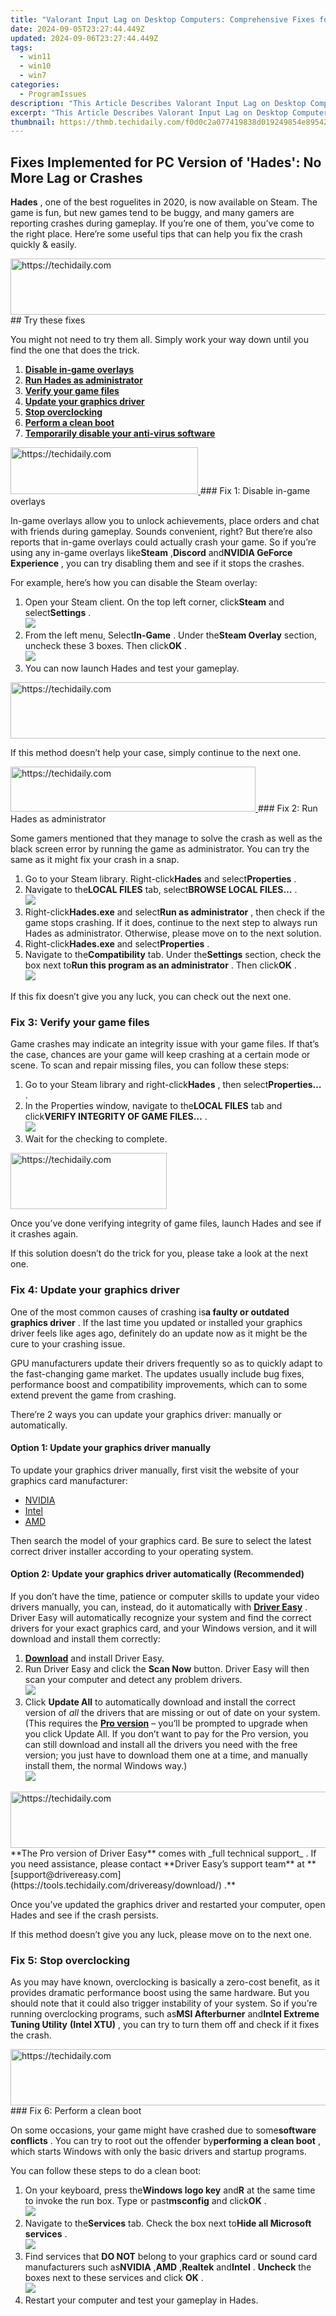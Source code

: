 ```yaml
---
title: "Valorant Input Lag on Desktop Computers: Comprehensive Fixes for Gamers 2N 2024"
date: 2024-09-05T23:27:44.449Z
updated: 2024-09-06T23:27:44.449Z
tags:
  - win11
  - win10
  - win7
categories:
  - ProgramIssues
description: "This Article Describes Valorant Input Lag on Desktop Computers: Comprehensive Fixes for Gamers 2N 2024"
excerpt: "This Article Describes Valorant Input Lag on Desktop Computers: Comprehensive Fixes for Gamers 2N 2024"
thumbnail: https://thmb.techidaily.com/f0d0c2a077419838d019249854e895427fabffcbae9e8b50e548bd608d26f443.PNG
---
```


## Fixes Implemented for PC Version of 'Hades': No More Lag or Crashes

**Hades** , one of the best roguelites in 2020, is now available on Steam. The game is fun, but new games tend to be buggy, and many gamers are reporting crashes during gameplay. If you’re one of them, you’ve come to the right place. Here’re some useful tips that can help you fix the crash quickly & easily.

<!-- affiliate ads begin -->
<a href="https://smilemakers.pxf.io/c/5597632/2123899/26106" target="_top" id="2123899">
  <img src="//a.impactradius-go.com/display-ad/26106-2123899" border="0" alt="https://techidaily.com" width="728" height="90"/>
</a>
<img height="0" width="0" src="https://smilemakers.pxf.io/i/5597632/2123899/26106" style="position:absolute;visibility:hidden;" border="0" />
<!-- affiliate ads end -->
## Try these fixes

 You might not need to try them all. Simply work your way down until you find the one that does the trick.

1. [**Disable in-game overlays**](https://tools.techidaily.com/drivereasy/download/)
2. [**Run Hades as administrator**](https://tools.techidaily.com/drivereasy/download/)
3. [**Verify your game files**](https://tools.techidaily.com/drivereasy/download/)
4. [**Update your graphics driver**](https://tools.techidaily.com/drivereasy/download/)
5. [**Stop overclocking**](https://tools.techidaily.com/drivereasy/download/)
6. [**Perform a clean boot**](https://tools.techidaily.com/drivereasy/download/)
7. **[Temporarily disable your anti-virus software](https://tools.techidaily.com/drivereasy/download/)**

<!-- affiliate ads begin -->
<a href="https://25home.pxf.io/c/5597632/2123475/16836" target="_top" id="2123475">
  <img src="//a.impactradius-go.com/display-ad/16836-2123475" border="0" alt="https://techidaily.com" width="300" height="75"/>
</a>
<img height="0" width="0" src="https://25home.pxf.io/i/5597632/2123475/16836" style="position:absolute;visibility:hidden;" border="0" />
<!-- affiliate ads end -->
### Fix 1: Disable in-game overlays

 In-game overlays allow you to unlock achievements, place orders and chat with friends during gameplay. Sounds convenient, right? But there’re also reports that in-game overlays could actually crash your game. So if you’re using any in-game overlays like**Steam** ,**Discord** and**NVIDIA GeForce Experience** , you can try disabling them and see if it stops the crashes.

For example, here’s how you can disable the Steam overlay:

1. Open your Steam client. On the top left corner, click**Steam** and select**Settings** .  
![](https://images.drivereasy.com/wp-content/uploads/2020/09/steam-disable-overlay.jpg)
2. From the left menu, Select**In-Game** . Under the**Steam Overlay** section, uncheck these 3 boxes. Then click**OK** .  
![](https://images.drivereasy.com/wp-content/uploads/2020/09/disabel-steam-overlay.jpg)
3. You can now launch Hades and test your gameplay.
<!-- affiliate ads begin -->
<a href="https://ephamedtechinc.pxf.io/c/5597632/2136625/26400" target="_top" id="2136625">
  <img src="//a.impactradius-go.com/display-ad/26400-2136625" border="0" alt="https://techidaily.com" width="728" height="90"/>
</a>
<img height="0" width="0" src="https://ephamedtechinc.pxf.io/i/5597632/2136625/26400" style="position:absolute;visibility:hidden;" border="0" />
<!-- affiliate ads end -->

 If this method doesn’t help your case, simply continue to the next one.

<!-- affiliate ads begin -->
<a href="https://aligracehair.sjv.io/c/5597632/2135373/19272" target="_top" id="2135373">
  <img src="//a.impactradius-go.com/display-ad/19272-2135373" border="0" alt="https://techidaily.com" width="392" height="72"/>
</a>
<img height="0" width="0" src="https://aligracehair.sjv.io/i/5597632/2135373/19272" style="position:absolute;visibility:hidden;" border="0" />
<!-- affiliate ads end -->
### Fix 2: Run Hades as administrator

 Some gamers mentioned that they manage to solve the crash as well as the black screen error by running the game as administrator. You can try the same as it might fix your crash in a snap.

1. Go to your Steam library. Right-click**Hades** and select**Properties** .
2. Navigate to the**LOCAL FILES** tab, select**BROWSE LOCAL FILES…** .  
![](https://images.drivereasy.com/wp-content/uploads/2020/09/steam-browse-local-files.jpg)
3. Right-click**Hades.exe** and select**Run as administrator** , then check if the game stops crashing. If it does, continue to the next step to always run Hades as administrator. Otherwise, please move on to the next solution.
4. Right-click**Hades.exe** and select**Properties** .
5. Navigate to the**Compatibility** tab. Under the**Settings** section, check the box next to**Run this program as an administrator** . Then click**OK** .  
![](https://images.drivereasy.com/wp-content/uploads/2020/09/run-as-administrator.jpg)

 If this fix doesn’t give you any luck, you can check out the next one.

### Fix 3: Verify your game files

 Game crashes may indicate an integrity issue with your game files. If that’s the case, chances are your game will keep crashing at a certain mode or scene. To scan and repair missing files, you can follow these steps:

1. Go to your Steam library and right-click**Hades** , then select**Properties…** .
2. In the Properties window, navigate to the**LOCAL FILES** tab and click**VERIFY INTEGRITY OF GAME FILES…** .  
![](https://images.drivereasy.com/wp-content/uploads/2020/09/steam-verify-game-files.jpg)
3. Wait for the checking to complete.
<!-- affiliate ads begin -->
<a href="https://bluettius.sjv.io/c/5597632/2139116/17108" target="_top" id="2139116">
  <img src="//a.impactradius-go.com/display-ad/17108-2139116" border="0" alt="https://techidaily.com" width="250" height="90"/>
</a>
<img height="0" width="0" src="https://bluettius.sjv.io/i/5597632/2139116/17108" style="position:absolute;visibility:hidden;" border="0" />
<!-- affiliate ads end -->

 Once you’ve done verifying integrity of game files, launch Hades and see if it crashes again.

 If this solution doesn’t do the trick for you, please take a look at the next one.

### Fix 4: Update your graphics driver

 One of the most common causes of crashing is**a faulty or outdated graphics driver** . If the last time you updated or installed your graphics driver feels like ages ago, definitely do an update now as it might be the cure to your crashing issue.

 GPU manufacturers update their drivers frequently so as to quickly adapt to the fast-changing game market. The updates usually include bug fixes, performance boost and compatibility improvements, which can to some extend prevent the game from crashing.

 There’re 2 ways you can update your graphics driver: manually or automatically.

#### Option 1: Update your graphics driver manually

 To update your graphics driver manually, first visit the website of your graphics card manufacturer:

* [NVIDIA](https://tools.techidaily.com/drivereasy/download/)
* [Intel](https://downloadcenter.intel.com/product/80939/Graphics)
* [AMD](https://www.amd.com/en/support)

 Then search the model of your graphics card. Be sure to select the latest correct driver installer according to your operating system.

#### Option 2: Update your graphics driver automatically (Recommended)

 If you don’t have the time, patience or computer skills to update your video drivers manually, you can, instead, do it automatically with [**Driver Easy**](https://tools.techidaily.com/drivereasy/download/) . Driver Easy will automatically recognize your system and find the correct drivers for your exact graphics card, and your Windows version, and it will download and install them correctly:

1. [**Download**](https://tools.techidaily.com/drivereasy/download/) and install Driver Easy.
2. Run Driver Easy and click the **Scan Now** button. Driver Easy will then scan your computer and detect any problem drivers.  
![](https://images.drivereasy.com/wp-content/uploads/2020/08/Scan-now.jpg)
3. Click **Update All** to automatically download and install the correct version of _all_ the drivers that are missing or out of date on your system. (This requires the **[Pro version](https://tools.techidaily.com/drivereasy/download/)**  – you’ll be prompted to upgrade when you click Update All. If you don’t want to pay for the Pro version, you can still download and install all the drivers you need with the free version; you just have to download them one at a time, and manually install them, the normal Windows way.)  
![](https://images.drivereasy.com/wp-content/uploads/2020/09/de-pro-update-all-rtx-3090.jpg)

<!-- affiliate ads begin -->
<a href="https://zebaoaffiliateprogram.pxf.io/c/5597632/2137972/21526" target="_top" id="2137972">
  <img src="//a.impactradius-go.com/display-ad/21526-2137972" border="0" alt="https://techidaily.com" width="728" height="90"/>
</a>
<img height="0" width="0" src="https://zebaoaffiliateprogram.pxf.io/i/5597632/2137972/21526" style="position:absolute;visibility:hidden;" border="0" />
<!-- affiliate ads end -->
**The Pro version of Driver Easy** comes with _full technical support_ . If you need assistance, please contact **Driver Easy’s support team** at **[support@drivereasy.com](https://tools.techidaily.com/drivereasy/download/) .**

 Once you’ve updated the graphics driver and restarted your computer, open Hades and see if the crash persists.

 If this method doesn’t give you any luck, please move on to the next one.

### Fix 5: Stop overclocking

 As you may have known, overclocking is basically a zero-cost benefit, as it provides dramatic performance boost using the same hardware. But you should note that it could also trigger instability of your system. So if you’re running overclocking programs, such as**MSI Afterburner** and**Intel Extreme Tuning Utility** **(Intel XTU)** , you can try to turn them off and check if it fixes the crash.

<!-- affiliate ads begin -->
<a href="https://ephamedtechinc.pxf.io/c/5597632/2137227/26400" target="_top" id="2137227">
  <img src="//a.impactradius-go.com/display-ad/26400-2137227" border="0" alt="https://techidaily.com" width="728" height="90"/>
</a>
<img height="0" width="0" src="https://ephamedtechinc.pxf.io/i/5597632/2137227/26400" style="position:absolute;visibility:hidden;" border="0" />
<!-- affiliate ads end -->
### Fix 6: Perform a clean boot

 On some occasions, your game might have crashed due to some**software conflicts** . You can try to root out the offender by**performing a clean boot** , which starts Windows with only the basic drivers and startup programs.

You can follow these steps to do a clean boot:

1. On your keyboard, press the**Windows logo key** and**R** at the same time to invoke the run box. Type or past**msconfig** and click**OK** .  
![](https://images.drivereasy.com/wp-content/uploads/2020/09/msconfig-1.png)
2. Navigate to the**Services** tab. Check the box next to**Hide all Microsoft services** .  
![](https://images.drivereasy.com/wp-content/uploads/2020/09/msconfig-hide-all-windows-services.jpg)
3. Find services that **DO NOT** belong to your graphics card or sound card manufacturers such as**NVIDIA** ,**AMD** ,**Realtek** and**Intel** . **Uncheck**  the boxes next to these services and click **OK** .  
![](https://images.drivereasy.com/wp-content/uploads/2020/09/msconfig-disable-services-except-gpu-audio.jpg)
4. Restart your computer and test your gameplay in Hades.
<!-- affiliate ads begin -->
<span id="1793213">
					<video width="864" height="1296" style="cursor:pointer"
           poster="//a.impactradius-go.com/display-clicktoplayimage/1793213.png"
           onclick="if(!this.playClicked){this.play();this.setAttribute('controls',true);this.playClicked=true;}">
	   <source src="//a.impactradius-go.com/display-ad/19135-1793213">
	   <img src="//a.impactradius-go.com/display-clicktoplayimage/1793213.png" style="border: none; height: 100%; width: 100%; object-fit: contain">
	</video>
	<div style="width:540px;text-align:center"><a href="javascript:window.open(decodeURIComponent('https%3A%2F%2Ftinyland.pxf.io%2Fc%2F5597632%2F1793213%2F19135'), '_blank');void(0);">Click here</a></div>
</span>
<img height="0" width="0" src="https://imp.pxf.io/i/5597632/1793213/19135" style="position:absolute;visibility:hidden;" border="0" />
<!-- affiliate ads end -->

 If the crash stops, you can root out the offender by repeating these steps and disable only half of the services.

If the crash reappears, please continue to the next solution.

<!-- affiliate ads begin -->
<span id="1982462">
					<video width="576" height="240" style="cursor:pointer"
           poster="//a.impactradius-go.com/display-clicktoplayimage/1982462.png"
           onclick="if(!this.playClicked){this.play();this.setAttribute('controls',true);this.playClicked=true;}">
	   <source src="//a.impactradius-go.com/display-ad/22993-1982462">
	   <img src="//a.impactradius-go.com/display-clicktoplayimage/1982462.png" style="border: none; height: 100%; width: 100%; object-fit: contain">
	</video>
	<div style="width:360px;text-align:center"><a href="javascript:window.open(decodeURIComponent('https%3A%2F%2Fhomestyler.sjv.io%2Fc%2F5597632%2F1982462%2F22993'), '_blank');void(0);">Click here</a></div>
</span>
<img height="0" width="0" src="https://imp.pxf.io/i/5597632/1982462/22993" style="position:absolute;visibility:hidden;" border="0" />
<!-- affiliate ads end -->
### Fix 7: Temporarily disable your anti-virus programs

 The crash with Hades could be triggered by your anti-virus software. This is actually pretty common with new games, as the virus library might not update as frequently as you’ve expected. You can therefore try to disable your anti-virus programs, such as**Windows Defender** ,**Window Security** ,**Norton** and**Avast** , as they might be interfering with your game.

---

 So these are the fixes to your Hades crashing issue. Hopefully, you’ve solved the problem and can start making your way up the Olympus. As always, if you have any questions or suggestions, feel free to drop a line and we’ll get back to you.

<ins class="adsbygoogle"
     style="display:block"
     data-ad-format="autorelaxed"
     data-ad-client="ca-pub-7571918770474297"
     data-ad-slot="1223367746"></ins>



<ins class="adsbygoogle"
     style="display:block"
     data-ad-client="ca-pub-7571918770474297"
     data-ad-slot="8358498916"
     data-ad-format="auto"
     data-full-width-responsive="true"></ins>


